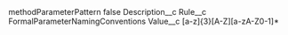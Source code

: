 <?xml version="1.0" encoding="UTF-8"?>
<CustomMetadata xmlns="http://soap.sforce.com/2006/04/metadata" xmlns:xsi="http://www.w3.org/2001/XMLSchema-instance" xmlns:xsd="http://www.w3.org/2001/XMLSchema">
    <label>methodParameterPattern</label>
    <protected>false</protected>
    <values>
        <field>Description__c</field>
        <value xsi:nil="true"/>
    </values>
    <values>
        <field>Rule__c</field>
        <value xsi:type="xsd:string">FormalParameterNamingConventions</value>
    </values>
    <values>
        <field>Value__c</field>
        <value xsi:type="xsd:string">[a-z]{3}[A-Z][a-zA-Z0-1]*</value>
    </values>
</CustomMetadata>
